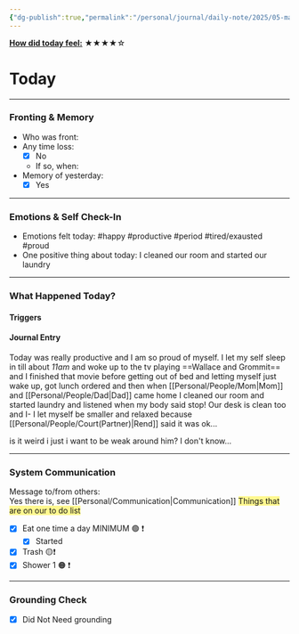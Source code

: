 ```yaml
---
{"dg-publish":true,"permalink":"/personal/journal/daily-note/2025/05-may/2025-05-10/","tags":["daily"]}
---
```


**<u>How did today feel:</u>** ★★★★☆
# Today
---

### Fronting & Memory
- Who was front:  
- Any time loss: 
	- [x] No  
	- If so, when:  
- Memory of yesterday: 
	- [x] Yes

---

### Emotions & Self Check-In
- Emotions felt today:  #happy #productive #period #tired/exausted #proud
- One positive thing about today:  I cleaned our room and started our laundry 

---

### What Happened Today?
#### Triggers 

#### Journal Entry
Today was really productive and I am so proud of myself. I let my self sleep in till about *11am* and woke up to the tv playing ==Wallace and Grommit== and I finished that movie before getting out of bed and letting myself just wake up, got lunch ordered and then when [[Personal/People/Mom\|Mom]] and [[Personal/People/Dad\|Dad]] came home I cleaned our room and started laundry and listened when my body said stop! Our desk is clean too and I- I let myself be smaller and relaxed because [[Personal/People/Court(Partner)\|Rend]] said it was ok... 

is it weird i just i want to be weak around him? I don't know...

---

### System Communication  
Message to/from others:  
Yes there is, see [[Personal/Communication\|Communication]]
<span style="background:#fff88f">Things that are on our to do list </span>
- [x] Eat one time a day MINIMUM 🟢 ❗
	- [x] Started
- [x] Trash 🟡❗
- [x]  Shower 1 🟠 ❗

---

### Grounding Check  
-  [x] Did Not Need grounding  